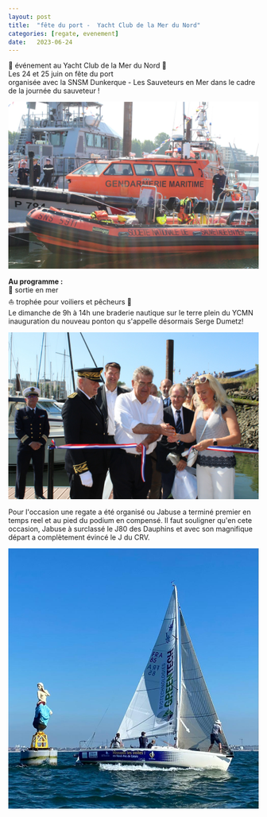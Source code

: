 ```yaml
---
layout: post
title:  "fête du port -  Yacht Club de la Mer du Nord"
categories: [regate, evenement]
date:   2023-06-24
---
```


📣 événement au Yacht Club de la Mer du Nord 📣   
Les 24 et 25 juin on fête du port    
organisée avec la SNSM Dunkerque - Les Sauveteurs en Mer dans le cadre de la journée du sauveteur !    

![SNSM](/images/posts/port_fete/port_fete2.jpg)

**Au programme :**     
🌊 sortie en mer     
⛵️ trophée pour voiliers et pêcheurs 🚤    
Le dimanche de 9h à 14h une braderie nautique sur le terre plein du YCMN    
inauguration du nouveau ponton qu s'appelle désormais Serge Dumetz!

![inauguration](/images/posts/port_fete/port_fete.jpg)

Pour l'occasion une regate a été organisé ou Jabuse a terminé premier en temps reel et au pied du podium en compensé. Il faut souligner qu'en cete occasion, Jabuse à surclassé le J80 des Dauphins et avec son magnifique départ a complètement évincé le J du CRV.

![jabuse](/images/posts/port_fete/port_fete3.jpg)


